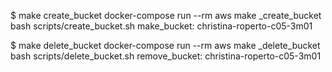 $ make create_bucket
docker-compose run --rm aws make _create_bucket
bash scripts/create_bucket.sh
make_bucket: christina-roperto-c05-3m01

$ make delete_bucket
docker-compose run --rm aws make _delete_bucket
bash scripts/delete_bucket.sh
remove_bucket: christina-roperto-c05-3m01